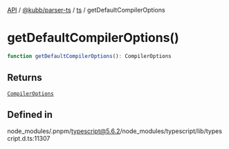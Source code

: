 [API](../../../../../packages.md) / [@kubb/parser-ts](../../../index.md) / [ts](../index.md) / getDefaultCompilerOptions

# getDefaultCompilerOptions()

```ts
function getDefaultCompilerOptions(): CompilerOptions
```

## Returns

[`CompilerOptions`](../interfaces/CompilerOptions.md)

## Defined in

node\_modules/.pnpm/typescript@5.6.2/node\_modules/typescript/lib/typescript.d.ts:11307
